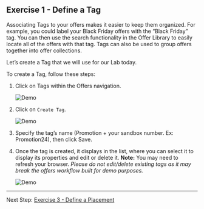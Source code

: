 ## Exercise 1 - Define a Tag

Associating Tags to your offers makes it easier to keep them organized. For example, you could label your Black Friday offers with the “Black Friday” tag. You can then use the search functionality in the Offer Library to easily locate all of the offers with that tag. Tags can also be used to group offers together into offer collections. 

Let’s create a Tag that we will use for our Lab today.

To create a Tag, follow these steps:


1.	Click on Tags within the Offers navigation.

    ![Demo](/images/navigate_to_tags.png)

2. Click on `Create Tag`.

    ![Demo](/images/create_tag.png)
    
3.	Specify the tag’s name (Promotion + your sandbox number. Ex: Promotion24), then click Save.

4.	Once the tag is created, it displays in the list, where you can select it to display its properties and edit or delete it. 
**Note:** You may need to refresh your browser.
*Please do not edit/delete existing tags as it may break the offers workflow built for demo purposes.*

    ![Demo](/images/edit_tag.png)
    
 ---

Next Step: [Exercise 3 - Define a Placement](Exercise2-Placements.md)
